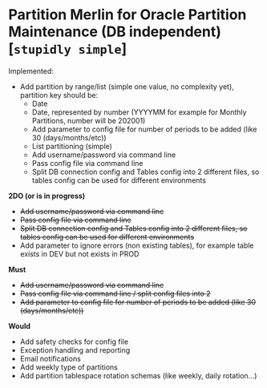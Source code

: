 # Partition Merlin for Oracle Partition Maintenance (DB independent) [`stupidly simple`]

Implemented:

* Add partition by range/list (simple one value, no complexity yet), partition key should be:
    * Date
    * Date, represented by number (YYYYMM for example for Monthly Partitions, number will be 202001)
    * Add parameter to config file for number of periods to be added (like 30 (days/months/etc))
    * List partitioning (simple)
    * Add username/password via command line
    * Pass config file via command line
    * Split DB connection config and Tables config into 2 different files, so tables config can be used for different environments


**2DO (or is in progress)**
* ~~Add username/password via command line~~
* ~~Pass config file via command line~~
* ~~Split DB connection config and Tables config into 2 different files, so tables config can be used for different environments~~
* Add parameter to ignore errors (non existing tables), for example table exists in DEV but not exists in PROD

**Must**

* ~~Add username/password via command line~~
* ~~Pass config file via command line / split config files into 2~~
* ~~Add parameter to config file for number of periods to be added (like 30 (days/months/etc))~~

**Would**
* Add safety checks for config file
* Exception handling and reporting
* Email notifications
* Add weekly type of partitions
* Add partition tablespace rotation schemas (like weekly, daily rotation...)

